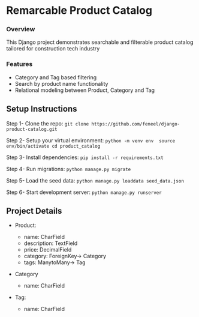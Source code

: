 # Remarcable Product Catalog

### Overview
This Django project demonstrates searchable and filterable product catalog tailored for construction tech industry

### Features
- Category and Tag based filtering
- Search by product name functionality
- Relational modeling between Product, Category and Tag

## Setup Instructions

Step 1-  Clone the repo: ```git clone https://github.com/feneel/django-product-catalog.git```

Step 2- Setup your virtual environment: 
     ```python -m venv env 
        source env/bin/activate
        cd product_catalog```

Step 3- Install dependencies: ```pip install -r requirements.txt```

Step 4- Run migrations: ```python manage.py migrate```

Step 5- Load the seed data: ```python manage.py loaddata seed_data.json```

Step 6- Start development server: ```python manage.py runserver```



## Project Details
- Product:
  - name: CharField
  - description: TextField
  - price: DecimalField
  - category: ForeignKey-> Category
  - tags: ManytoMany-> Tag

- Category
  - name: CharField
- Tag:
  - name: CharField

